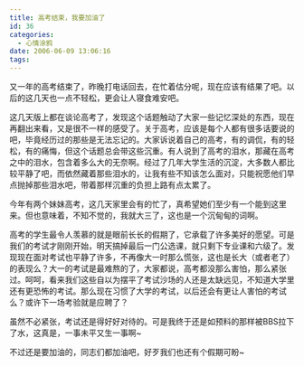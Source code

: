 ```yaml
---
title: 高考结束，我要加油了
id: 36
categories:
  - 心情涂鸦
date: 2006-06-09 13:06:16
tags:
---
```


又一年的高考结束了，昨晚打电话回去，在忙着估分呢，现在应该有结果了吧。以后的这几天也一点不轻松，更会让人寝食难安吧。

这几天版上都在谈论高考了，发现这个话题触动了大家一些记忆深处的东西，现在再翻出来看，又是很不一样的感受了。关于高考，应该是每个人都有很多话要说的吧，毕竟经历过的那些是无法忘记的。大家诉说着自己的高考，有的调侃，有的轻松，有的痛悔，但这个话题总会带这些沉重。有人说到了高考的泪水，那藏在高考之中的泪水，包含着多么大的无奈啊。经过了几年大学生活的沉淀，大多数人都比较平静了吧，而依然藏着那些泪水的，让我有些不知该怎么面对，只能祝愿他们早点抛掉那些泪水吧，带着那样沉重的负担上路有点太累了。

今年有两个妹妹高考，这几天家里会有的忙了，真希望她们至少有一个能到这里来。但也意味着，不知不觉的，我就大三了，这也是一个沉甸甸的词啊。

高考的学生最令人羡慕的就是眼前长长的假期了，它承载了许多美好的愿望。可是我们的考试才刚刚开始，明天搞掉最后一门公选课，就只剩下专业课和六级了。发现现在面对考试也平静了许多，不再像大一时那么慌张，这也是长大（或者老了）的表现么？大一的考试是最难熬的了，大家都说，高考都没那么害怕，那么紧张过。呵呵，看来我们这些自以为摆平了考试沙场的人还是太缺远见，不知道大学里还有更恐怖的考试。那么现在习惯了大学的考试，以后还会有更让人害怕的考试么？或许下一场考验就是应聘了？

虽然不必紧张，考试还是得好好对待的。可是我终于还是如预料的那样被BBS拉下了水，这真是，一事未平又生一事啊~

不过还是要加油的，同志们都加油吧，好歹我们也还有个假期可盼~
